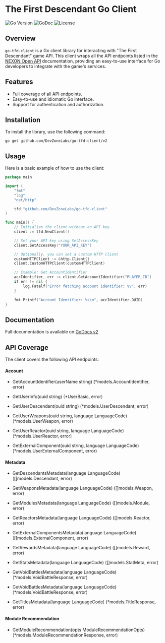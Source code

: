 # The First Descendant Go Client

![Go Version](https://img.shields.io/badge/go-%3E=1.16-blue) 
![GoDoc](https://pkg.go.dev/badge/github.com/DevZoneLabs/go-tfd-client)
![License](https://img.shields.io/github/license/DevZoneLabs/go-tfd-client) 

## Overview

`go-tfd-client` is a Go client library for interacting with "The First Descendant" game API. This client wraps all the API endpoints listed in the [NEXON Open API](https://openapi.nexon.com/game/tfd/?id=21) documentation, providing an easy-to-use interface for Go developers to integrate with the game's services.

## Features

- Full coverage of all API endpoints.
- Easy-to-use and idiomatic Go interface.
- Support for authentication and authorization.

## Installation

To install the library, use the following command:

```shell
go get github.com/DevZoneLabs/go-tfd-client/v2
```

## Usage

Here is a basic example of how to use the client:

```go
package main

import (
    "fmt"
    "log"
    "net/http"

    tfd "github.com/DevZoneLabs/go-tfd-client"
)

func main() {
    // Initialize the client without an API key
    client := tfd.NewClient()

    // Set your API key using SetAccessKey
    client.SetAccessKey("YOUR_API_KEY")

    // Optionally, you can set a custom HTTP client
    customHTTPClient := &http.Client{}
    client.CustomHTTPClient(customHTTPClient)

    // Example: Get AccountIdentifier
    accIdentifier, err := client.GetAccountIdentifier("PLAYER_ID")
    if err != nil {
        log.Fatalf("Error fetching account identifier: %v", err)
    }

    fmt.Printf("Account Identifier: %s\n", accIdentifier.OUID)
}
```

## Documentation

Full documentation is available on [GoDocs v2](https://pkg.go.dev/github.com/DevZoneLabs/go-tfd-client/v2)

## API Coverage

The client covers the following API endpoints:

#### Account

- GetAccountIdentifier(userName string) (\*models.AccountIdentifier, error)

- GetUserInfo(ouid string) (\*UserBasic, error)

- GetUserDescendant(ouid string) (\*models.UserDescendant, error)

- GetUserWeapons(ouid string, language LanguageCode) (\*models.UserWeapon, error)

- GetUserReactor(ouid string, language LanguageCode) (\*models.UserReactor, error)

- GetExternalComponent(ouid string, language LanguageCode) (\*models.UserExternalComponent, error)

#### Metadata

- GetDescendantsMetadata(language LanguageCode) ([]models.Descendant, error)

- GetWeaponsMetadata(language LanguageCode) ([]models.Weapon, error)

- GetModulesMetadata(language LanguageCode) ([]models.Module, error)

- GetReactorsMetadata(language LanguageCode) ([]models.Reactor, error)

- GetExternalComponentsMetadata(language LanguageCode) ([]models.ExternalComponent, error)

- GetRewardsMetadata(language LanguageCode) ([]models.Reward, error)

- GetStatsMetadata(language LanguageCode) ([]models.StatMeta, error)

- GetVoidBattlesMetadata(language LanguageCode) (\*models.VoidBattleResponse, error)

- GetVoidBattlesMetadata(language LanguageCode) (\*models.VoidBattleResponse, error)

- GetTitlesMetadata(language LanguageCode) (\*models.TitleResponse, error)

#### Module Recommendation

- GetModuleRecommendation(opts ModuleRecommendationOpts) (\*models.ModuleRecommendationResponse, error)
